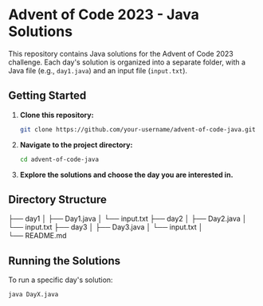 # Advent of Code 2023 - Java Solutions

This repository contains Java solutions for the Advent of Code 2023 challenge. Each day's solution is organized into a separate folder, with a Java file (e.g., `day1.java`) and an input file (`input.txt`).

## Getting Started

1. **Clone this repository:**

    ```bash
    git clone https://github.com/your-username/advent-of-code-java.git
    ```

2. **Navigate to the project directory:**

    ```bash
    cd advent-of-code-java
    ```

3. **Explore the solutions and choose the day you are interested in.**

## Directory Structure

├── day1
│   ├── Day1.java
│   └── input.txt
├── day2
│   ├── Day2.java
│   └── input.txt
├── day3
│   ├── Day3.java
│   └── input.txt
│           
└── README.md

## Running the Solutions

To run a specific day's solution:

```bash
java DayX.java





